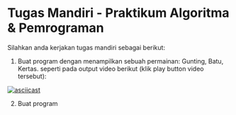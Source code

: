 # Tugas Mandiri - Praktikum Algoritma & Pemrograman

Silahkan anda kerjakan tugas mandiri sebagai berikut:
1. Buat program dengan menampilkan sebuah permainan: Gunting, Batu, Kertas. seperti pada output video berikut (klik play button video tersebut):

[![asciicast](https://asciinema.org/a/e8P0MH8rpfZWhjmtXqhTyY7ow.svg)](https://asciinema.org/a/e8P0MH8rpfZWhjmtXqhTyY7ow)


2. Buat program 